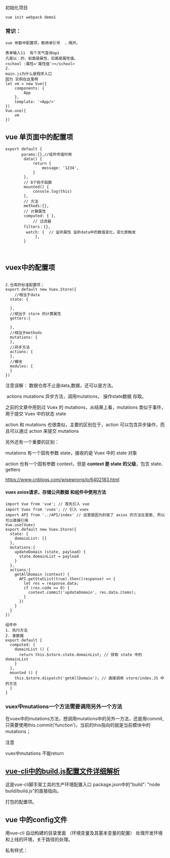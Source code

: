 

初始化项目  

```
vue init webpack demo1
```



### 常识：

```
vue 参数中配置项，都用单引号  ，隔开。  

表单输入11  有个天气查询api
凡是以：的，前面是属性，后面是属性值。
<school :属性='属性值'></school>
2.
main.js为什么是程序入口
因为 实例在这里啊
let vm = new Vue({
	components: {
		App
	},
	template: '<App/>'
})
Vue.use({
	vm
})

```

## vue 单页面中的配置项

```
export default {
       params:{},//组件传值时用
		data() {
			return {
				message: '1234',
			}
		},
		// 8个钩子函数
		mounted() {
			console.log(this)
		},	
		// 方法
		methods:{},
		// 计算属性
		computed: { },
			// 过滤器
		filters：{},
		 watch: {  // 监听属性 监听data中的数值变化，变化即触发
             },
		}



```



## vuex中的配置项

```

2.仓库的标准配置项；
export default new Vuex.Store({
	//相当于data
  state: {
  
  },
  //相当于 store 的计算属性
  getters:{

  },
  //相当于methods
  mutations: {
  },
  //异步方法
  actions: {
  },
  //模块
  modules: {
  }
})
```

注意误解： 数据仓库不止是data,数据，还可以是方法。

​    actions    mutations     异步方法，调用mutations， 操作state数据  存取。

之前的文章中用到过 Vuex 的 mutations，从结果上看，mutations 类似于事件，用于提交 Vuex 中的状态 state

action 和 mutations 也很类似，主要的区别在于，action 可以包含异步操作，而且可以通过 action 来提交 mutations

另外还有一个重要的区别：

mutations 有一个固有参数 state，接收的是 Vuex 中的 state 对象

action 也有一个固有参数 context，但是 **context 是 state 的父级**，包含 state、getters

https://www.cnblogs.com/wisewrong/p/6402183.html

#### vuex axios请求，存储公共数据 和组件中使用方法

```
import Vue from 'vue'; // 首先引入 vue
import Vuex from 'vuex'; // 引入 vuex
import API from '../API/index' // 这里是因为封装了 axios 的方法在里面, 所以可以直接引用
Vue.use(Vuex)
export default new Vuex.Store({
  state: {
    domainList: []
  },
  mutations:{
    updateDomain (state, payload) {
      state.domainList = payload
    }
  },
  actions:{
    getAllDomain (context) {
      API.getStatList(true).then((response) => {
        let res = response.data;
        if (res.code == 0) {
          context.commit('updateDomain', res.data.items);
        }
      })
    }
  }
})

组件中
1. 执行方法
2. 拿数据
export default {
  computed: {
    domainList () {
      return this.$store.state.domainList; // 获取 state 中的 domainList
    }
  },
  mounted () {
    this.$store.dispatch('getAllDomain'); // 直接调用 store/index.JS 中的方法
  }
}
```

### vuex中mutations一个方法需要调用另外一个方法

在vuex中的mutations方法，想调用mutations中的另外一方法，还是用commit,只需要使用this.commit('function')，当前的this指向的就是当前模块中的mutations；

注意

vuex中mutations 不能return 

## [vue-cli中的build.js配置文件详细解析](https://www.cnblogs.com/wulinzi/p/8066236.html)

这是vue-cli脚手架工具的生产环境配置入口 package.json中的"build": "node build/build.js"的直接指向。

打包的配置项。

## vue 中的config文件

用vue-cli 自动构建的目录里面  （环境变量及其基本变量的配置）  处理开发环境和上线的环境，关于路径的处理。

私有样式：

<style scoped>

 <style>
## [Vue 组件 data为什么是函数？](https://www.cnblogs.com/libin-1/p/6878057.html)

在创建或注册模板的时候，传入一个data属性作为用来绑定的数据。但是在组件中，data必须是一个函数，而不能直接把一个对象赋值给它。

```
var component1 = new MyComponent()
var component2 = new MyComponent()
// 上面实例化出来两个组件实例，也就是通过<my-component>调用，创建的两个实例

component1.data.a === component2.data.a // true
component1.data.b = 5
component2.data.b // 5
```

可以看到上面代码中最后三句，这就比较坑爹了，如果两个实例同时引用一个对象，那么当你修改其中一个属性的时候，另外一个实例也会跟着改。这怎么可以，两个实例应该有自己各自的域才对。所以，需要通过下面方法来进行处理：

```
var MyComponent = function() {
  this.data = this.data()
}
MyComponent.prototype.data = function() {
  return {
    a: 1,
    b: 2,
  }
}
```

这样每一个实例的data属性都是独立的，不会相互影响了。所以，你现在知道为什么vue组件的data必须是函数了吧。这都是因为js本身的特性带来的，跟vue本身设计无关。其实vue不应该把这个方法名取为data()，应该叫setData或其他更容易立即的方法名。

## 关于vue的热加载编译

vue没有热加载编译
可能原因：

1.  vue 监控文文件 触发 是保存事件。 保存后发现有代码改变就进行重新编译。 因为浏览器只能解析显示编译后的 js css html。

   并不是直接读取vue组件。  但是编译的越频繁，消耗性能越多。 所以，热加载监控文件区域只是 src。 故，main.js pro.js等配置文件修改，并不会触发重新编译。

2.  修改src内的组件，编译失效。  可以npm install 。因为编译本省也是一段js 。 或者是插件，有损坏或者报错的可能。初始化一下。

目前碰到的所以的编译失效，都是这两种情况。   记录一下


## v-text  v-html

````javascript
<template>
  <div id="ceshi">
    <h1>测试文本</h1>

    <span v-text="msg"></span>

    <span v-html="html"></span> //如果data值是html标签，可以用v-html，可以解析标签。
  </div>
</template>

<script>

export default {
  name: "App",
  data() {
    return {
      msg: "我是文本",
      html:"<h1>我是标签</h1>"
    };
  },
};

</script>
总结： v-text  是属性绑定，绑定对象标签内整体替换，所以里面的旧数据会被替换。
      v- html 作用和text相似，但是可以解析标签。

````





# 第一天

## [ v-bind 详解](https://www.cnblogs.com/shix0909/p/11188263.html)

v-bind指令用于给html标签设置属性。

总结： v-bind ： 属性名字='  对前面进行判断 '      判断区域可以是变量 ，布尔值，函数，对象，数组。 总之：vue规则获取之后会进行计算。

```
<!-- 完整语法 -->
<a v-bind:href="url"></a>

<!-- 缩写 -->
<a :href="url"></a>

```

## v-bind入门

```
<div id="app">
  <div v-bind:id="id1">文字</div>
</div>

<script>
new Vue({
  el: '#app',
  data: {
    id1: 'myid'
  }
})
</script>
```

会渲染如下：

```
<div id="myid">文字</div>
```

## 字符串拼接

```
<span :text=' "we" + 1 '>使用</span>
```

会渲染如下：

```
<span text='we1'>使用</span>
```

## 运算：

```
<div :text='1 + 2'>test</div>
```

会渲染如下：

```
<div text="3">test</div>
```

## 调用函数：

```
<div :text='getText()'>test</div>
 ......
 <script>
export default {
  methods: {
    getText() {
      return "this is text"
    }
  }
}
</script>
```

[![复制代码](https://common.cnblogs.com/images/copycode.gif)](javascript:void(0);)

渲染成：

```
<div text="this is text">test</div>
```

## 使用对象：

[![复制代码](https://common.cnblogs.com/images/copycode.gif)](javascript:void(0);)

```
<template>
  <div class="hello">
    <div :text='obj'>test</div>
  </div>
</template>

<script>
export default {
  name: 'HelloWorld',
  data () {
    return {
      obj: Object()
    }
  }
}
</script>
```

[![复制代码](https://common.cnblogs.com/images/copycode.gif)](javascript:void(0);)

结果：

```
<div text="[object Object]">test</div>
```

如果对象有toString方法：

[![复制代码](https://common.cnblogs.com/images/copycode.gif)](javascript:void(0);)

```
<template>
  <div class="hello">
    <div :text='obj'>test</div>
  </div>
</template>

<script>
var obj = Object()
obj.toString = function(){
  return "data in obj"
}
export default {
  name: 'HelloWorld',
  data () {
    return {
      obj: obj
    }
  }
}
</script>
```

[![复制代码](https://common.cnblogs.com/images/copycode.gif)](javascript:void(0);)

则渲染的是toString方法的值：

```
<div text="data in obj">test</div>
```

## 和数组使用：

[![复制代码](https://common.cnblogs.com/images/copycode.gif)](javascript:void(0);)

```
<template>
  <div class="hello">
    <div :text='array'>test</div>
  </div>
</template>

<script>
var array = Array()
array[0] = "1"
array[1] = "2"
export default {
  name: 'HelloWorld',
  data () {
    return {
      array: array
    }
  }
}
</script>
```

[![复制代码](https://common.cnblogs.com/images/copycode.gif)](javascript:void(0);)

渲染为：

```
<div text="1,2">test</div>
```

## v-bind vs 计算属性

[![复制代码](https://common.cnblogs.com/images/copycode.gif)](javascript:void(0);)

```
<template>
  <div class="hello">
    <div :text='myText'>test</div>
  </div>
</template>

<script>
export default {
  name: 'HelloWorld',
  data () {
    return {
      value: "data"
    }
  },
  computed: {
    myText: function(){
      return "value is " + this.value
    }
  }
}
</script>
```

[![复制代码](https://common.cnblogs.com/images/copycode.gif)](javascript:void(0);)

稍微对比一下，我们不难发现，计算属性和上面的各种功能是一样的，但是在字符串拼接的情况下，使用计算属性的好处是分离了，不在html中写逻辑。所以计算属性是更推荐的用法。

## class 属性绑定

[![复制代码](https://common.cnblogs.com/images/copycode.gif)](javascript:void(0);)

```
<div id="app">
  <div v-bind:class="{active: isActive}">文字</div>
</div>

<script>
new Vue({
  el: '#app',
  data: {
    isActive: true
  }
})
</script>
```

[![复制代码](https://common.cnblogs.com/images/copycode.gif)](javascript:void(0);)

如果同时多个类都要判断，则可写成`<div v-bind:class="{active: isActive, highlight: isHighlight}">文字</div>`。

## 绑定computed属性：

而且还可以绑定computed里的属性，毕竟data的数据是静态的，computed的属性可以计算：

[![复制代码](https://common.cnblogs.com/images/copycode.gif)](javascript:void(0);)

```
<div id="app">
  <div v-bind:class="classObject">文字</div>
</div>

<script>
new Vue({
  el: '#app',
  computed: {
    classObject: function () {
      // 计算过程省略，假设得出了isActive和isDanger的布尔值
      return {
        'active': isActive,
        'text-danger': isDanger
      }
    }
  }
})
</script>
```

## 1.mvc模式

Model 模型  数据存储

view 视图层 就是可见的界面

c control  控制器  监听事件 点击事件

vue 的核心  数据驱动视图      这是一个设计思想   即 我们只需要点击事件修改数据data,界面自动改变。

定位：  中小型项目 

## 2.框架与库

框架是一套完整的解决方案   vue   angular.js react.js

库 只提供一个小功能   jq 

## 3.vue 的虚拟dom

传统的开发是利用jq 操作DOM,非常消耗资源。

现在  在js内存里构建类似于dom的对象，去拼接数据，然后把数据整体解析，一次性插入到html里去。 这就形成了虚拟dom.

vue1.0没有虚拟dom。2.0改成了基于虚拟dom。

4 angular 不受欢迎的原因

是他没更新一般，相当于新建一个新框架。

目前vue 和 react 较为受欢迎

## 4.vue的实质

一个封装的对象  集合了多种方法 使用者以配置项的方法进行使用

## 5.关于渲染

 {{ message }}  dom里面直接放置这个，在刷新的瞬间可以看到{}。 

	<div id="app">
		  {{ message }}
	</div>
	
	var app = new Vue({
			  el: '#app',  //确定vue生效的范围
			  data: {
			    message: 'Hello Vue11111!'
			  }
	})

## 	6. 条件渲染  /条件显示 if else

​	


	<p v-show="num==1">1111</p>
	
	<p v-else="num==3" >3333</p>
	两个后面都可以加表达式    =‘’  里面最后的结果只要是true false都可以
	
	注意： 条件渲染和列表渲染不要同时使用，因为每次渲染都要判断，降低了性能。


###  6.1 条件渲染 案例2  

````javascrpt
<template>
  <div id="ceshi">
    <h1>测试文本</h1>
<div>
    <p v-if="isvip">是</p>
    <p v-else>他不是</p>
</div>

  </div>
</template>

<script>
export default {
  name: "App",
  data() {
    return {
      isvip:false
    }
  }
};
</script>


````

总结： 可以通过一个值，控制显示，判断显示



## 7.列表渲染 v-for

```
7.1         <li v-for="item ,key in items" :value="key">
		    {{item.message}}
			 {{item.src}}
		  </li>
		  
		  :value="key" 作用是保持唯一性。 为提升性能，vue代码在你切换时会对比切换对象，如果相同则只改       局部。  导致如登陆和注册页的输入内容不变现象。
		 详见文档：  key 管理可复用的元素
		 :value="key"   加：是绑定一个动态值。
7.2	  <li v-for="key ,keymy in items" :value="key">
		    {{key.message}}
			 {{keymy}}
		  </li>    //item  key命名不是唯一，可以随便取名。
 7.3
	  <li v-for="item ,key in items" :value="key" v-if='key%2==0'>    当循环中有判断是，先循环再判断隐藏
 7.4
 <li v-for="item ,key in items[0]" :value="key">
 当key in items[0]，选择第一个时， 会渲染出items 内所有的键值。
                  items: [
				      { message: 'Foo',name:'tom',age:10},
				      { message: 'Bar' }
				    ]
				    打印：message   name  age
```







# 第二天5.21  

## 1.模板插值 

```
1.1 
数据绑定最常见的形式就是使用“Mustache”语法 (双大括号) 的文本插值：
<span>Message: {{ msg }}</span>
msg 有变化，页面也会更新
1.2
<span v-once>这个将不会改变: {{ msg }}</span>  //v-once  控制标签只渲染一次， 数据再变，不发生变化。

1.3原始 HTML
双大括号会将数据解释为普通文本，而非 HTML 代码。为了输出真正的 HTML，你需要使用 v-html 指令：
  html:  <span v-html="rawHtml"></span>
data:    rawHtml:'<h1 v-html >我是h1标签</h1>',
    span 内渲染 h1标签
注意：
a 注意，你不能使用 v-html 来复合局部模板
b.你的站点上动态渲染的任意 HTML 可能会非常危险，因为它很容易导致 XSS 攻击。请只对可信内容使用 HTML 插值，绝不要对用户提供的内容使用插值。   XSS 攻击在返回数据时 植入script js 代码，修改网站到假网址上。
```

### 1.1   标签简写

```
 v-bind  是绑定数据标识
 可以简写
<a v-bind:href="url">
<a :href="url">
```

### 1.2 {{  简单的表达式使用  }} 

```
{{ number + 1 }}

{{ ok ? 'YES' : 'NO' }}

{{ message.split('').reverse().join('') }}

<div v-bind:id="'list-' + id"></div>

有个限制就是，每个绑定都只能包含单个表达式，所以下面的例子都不会生效。
<!-- 这是语句，不是表达式 -->
{{ var a = 1 }}

<!-- 流控制也不会生效，请使用三元表达式 -->
{{ if (ok) { return message } }}

注意： 逻辑多的不要用这种形式。  用vue的计算属性方法，效率更高。
```

## 2. 点击事件简写

```
<button type="button" v-on:click="chenge">修改msg值</button>
简写形式
v-on:click="chenge"
@click="chenge"


2.  点击事件后面可以加简单的表达式
           <button v-on:click="show = !show">
		    Toggle
		  </button>


     data: {
		    show: true
		  }
		  
		  
```

点击事件

````javascript
 <h1 v-on:click="fn">{{ msg }}</h1>	  
	 
	 

  methods:{
  fn(){alert(0)}

  }
````





## 3.计算属性 computed   已成功验证

```
设计目的： 想插值表达式这种，每次插值都需要计算，不管结果是否改变。  为提高效率，将结果计算一次，存起来使用。所以，对于任何复杂逻辑，你都应当使用计算属性。
{{ firstname + lastname }}

配置参数：computed：{   }    //此种方式体现在重复渲染的环境下，只改变一次，体现不出他的用处，经常性的变化的情景。

使用时按照data的数据方式{{}}插值使用即可。计算属性的值，结果值和data的值一样会挂载到vue实例下面。

      data: {
				msg: 'vue'
			}, 
			
			computed: {
				reversmsg: { //reversmsg 直接在插值中使用
					get: function() {	
                    				console.log(0)//  正常来说，计算属性的内容 加载自动执行。
							return this.msg.split('').reverse().join('')
					},
					set: function(newValue) {//reversmsg  计算的值变化后，触发set函数
							console.log("newValue")
					} 
				}

			}

补充：
关于 return 函数
  var x=20;
		function fn(){
			var totle=x*2;
			return totle
			
		}
		
		console.log(fn())
打印fn()，得出结果；打印fn，只是打印出函数，没有结果，因为没有执行。
```

### 计算属性的set get

````javascript
<template>
  <div id="ceshi">
    <h1>测试文本</h1>

    <span >fullName -- {{ fullName }}</span> <br>
    <span >fullName -- {{ fullName }}</span> <br>
    <span >fullName -- {{ fullName }}</span> <br>
    <span >fullName1 -- {{ fullName1 }}</span> <br>

    <input type="text" v-model="fullName">

  </div>
</template>

<script>
export default {
  name: "App",
  data() {
    return {
      msg: "我是文本",
      firstName: "l",
      lastName :"yx",
    }
  },

computed:{
  fullName1(){   //计算属性一般只使用 get 获取原始数据处理后的值。
      return this.firstName + " "+ this.lastName
  },

    fullName:{//fullName是一个计算属性
                    get() {//当取这个属性值的时候get方法会被执行
                    console.log("生效了");

						return this.firstName +" " +this.lastName;
                    }
                    ,
                    set(value) {//当设置fullName 这个生成的值的时候set方法会被执行
                    console.log(value);
				 this.firstName = "set生效"
					}
				}
}
 
};
</script>
````

总结：为什么要用计算属性，因为 页面多次使用 这个计算后的值， 第一次计算会进入到缓存中，性能消耗较少。





## 4.侦听属性 ： watch 方法

```
作用：它数据变动而变动时，触发事件
配置项关键字段：

data:{
	msg:'vue'},
}

watch:{
			msg:function(vale){
				console.log(vale)
			}
		}
msg 数据被修改后，触发该watch方法。

监听 不要滥用，影响性能。


  watch:{
        msg:function(newd_ata, old){   // 接受两个值，一个是改变前，一个改变后
               console.log(newd_ata , old)
        }
  }
```





## 5.Class 与 Style 绑定 5种方式

```
<div v-bind:class="{ active: isActive }"></div>
简写   :class="{ active: isActive }"

             active: isActive   active是一个对象，前面是属性，后面是布尔值控制
            <div :class="{active:istrue}" class="box">istrue</div>
			<div :class="styleobj1">styleobj1 数组形式</div>
			<div :class="zifuchuan">styleobj1 字符串</div>
			
			
				data:{
				istrue:true,// 对象方式
				styleobj:{active:true, 'col-lg-6':true}, //直接放置对象
				styleobj1:["active" ,'col-lg-6'],//放置数组
				zifuchuan:"aa bb cc",//放置字符串
				max:['acb',{active:true}]//混合形式
			}		
			
			
			
			
```

## 6 css 的内联样式

```
css 样式写在标签内
<div class="box" style="background-color: red;height: 200px;width: 200px;"></div>
语法：  v-bind:style
<div v-bind:style="{ color: activeColor, fontSize: fontSize + 'px' }"></div>


详见官方文档

```

## 7.事件处理

### 7.1监听事件

```js
7.1  表达式
	<button v-on:click="counter += 1">Add 1</button>
			{{ counter }}
                data: {
				counter: 0
			  }

7.2事件处理方法
点击可以利用的值
		<ul>
			<li v-for="item ,index in stars" @click="clickEvent(item,index,$event)">                        {{item}}---- {{index}}   </li>
		</ul>


        methods:{
				clickEvent:function(item,index,$event){
					console.log($event)
				}
			}


注意： vue 归根到底是一个构造函数， 
app.clickEvent()    在js中 故也可以调用。
```

### 7.2 事件修饰符

```
<a v-on:click.stop="doThis"></a>
点击子盒子， 不向外扩展。

	<form action="" method="post">
		<input type="text" placeholder="普通输入框">
		<input @click.prevent="fn"  type="submit" value="提交"/>
	</form>
.prevent//阻止默认事件







```

### 7.3 vue中的事件

```
1.
vue中输入框事件的使用——@input、@keyup.enter、@change、@blur



```





## 8.表单输入绑定

```
文本
<input v-model="message" placeholder="edit me">
多行文本
<textarea v-model="message" placeholder="add multiple lines"></textarea>
     ！在文本区域插值 (<textarea>{{text}}</textarea>) 并不会生效，应用 v-model 来代替。

复选框

<input type="checkbox" id="checkbox" v-model="checked"> checked
<label for="checkbox">{{ checked }}</label>
    <input type="checkbox" id="checkbox" v-model="checked">
    checked 的值是true 或者 false 

3.
			<span v-for="item ,key in fruite">

				<input type="checkbox" v-model="checkedfruits" :value="item">
				{{item}}
			 </span>
			 你选择的水果是：{{checkedfruits}}
由于input是单标签， 所以循环时 加span标签协助

4. 单选框   input  type=radio

复选框  输出的是个数组， 单选框输出是一个值。

5.下拉框
<select v-model="checkmycity">
	<option value="">请选择</option>   //加上一个空的
	<option :value="item" v-for="item ,key in city"> {{item}}</option>
</select>



              city: ['北京', "深圳","郑州"],
				checkmycity:'北京' //默认选中

		！:value="item" 注意冒号，动态绑定
		
修饰符

lazy    事件转为为失去焦点 chenge执行
number   转化数字
.trim  去首位空格
可以堆叠使用

<input v-model.lazy.trim="msg">


```

# 第三天

## 1 .组件过渡 css

```
 作者设计：
 <transition name="fade">   //transition 标签  加name名字  v-if
    <p v-if="show">hello</p>
  </transition>

核心点就是：  加入标签transition  和name, 然后vue会 控制class切换， 样式自己写。
另外： class可以自定义   便于使用animated 插件等


自定义：  关键点：1.引入正确的css   2.默认class名的转换
			  <transition
			    name="custom-classes-transition"
			    enter-active-class="animated bounceInUp"
			    leave-active-class="animated slideOutRight"
			  >
			    <p v-if="show" class="box">hello</p>
			  </transition>

```

## 2.todolist

```




```

## 3. 8个钩子函数

### 生命周期函数

```
  beforeCreate    此时data和方法还没绑定到app实例对象上
   Create       已绑定
   
 beforeMount  根据数据渲染的dom对象  拿不到
 mounted         可以拿到
 
 beforeMount: function() {
				console.log("beforeMount")    
			},
			mounted: function() {
				console.log("mounted")
				let dom= document.querySelector('.redbg')
				console.log(dom)	
			},
beforeUpdate	页面数据修改是触发  数据马上变 但还没变
updated


			beforeUpdate: function() {
				console.log("beforeUpdate"+this.a)
			},
			updated: function() {
				console.log("updated"+this.a)
			
			},   
beforeUpdate 这里的之前还是之后， 是针对是否渲染到dom里。 data的数据实际都是更改后的。
updated

			beforeUpdate: function() {
				console.log("beforeUpdate"+this.a)   //都是更改后的。
			},
			updated: function() {
				console.log("updated"+this.a)
			
			},			
beforeDestroy	销毁  这里针对的是   当前app实例内dom 销毁。 单页面切换时，和v-if 为                 false时，页面销毁时 触发钩子函数。
destroyed
			beforeDestroy: function() {
				console.log('beforeDestroy')
			
			},
			destroyed:function() {
				
			}
            
            
 总结： vue 设计思路是单页面应用， 页面的切换都是 一个页面整体dom的销毁，和另一个页面dom的加载 ，所以每个页面的操作，都经历了从渲染到销毁的生命周期。
 v-if  有销毁，v-show 只是css  display:none.实质并没有销毁。
```

## 4. 组件的传值

```





```

## 5. 组件传值

### 5.1父传子

```js
1. 父传子  传值设计 props

		<div id="app">	
			<product-com v-for='item ,index in prolist' :fatherlist='item'>                </product-com>
		</div>


		Vue.component('product-com',{
			 props: ['fatherlist'],
			template: `
			<li>
			<h3>产品名称:{{fatherlist.title}}</h3>
			<h4>产品价格:{{fatherlist.price}}</h4>
			</li>
			`,
			data:function(){
				return{
					title:'三只松鼠'
				}
			},
			
			mounted:function(){
				// console.log(data)
				
			}
	
		})

		let app = new Vue({
			el: '#app',
			data: {
				prolist: [{
					title: '产品1',
					price: '10元'
				}, {
					title: '产品2',
					price: '12元'
				}, {
					title: '产品3',
					price: '13元'
				}, {
					title: '产品4',
					price: '16元'
				}, ]
			},
		})
	</script>
注意几点： 
1. 由于代码自上而下，所以组件先建立，再实例注册。
2.component  template：`` 模板，循环的部分一定要有一个最外的标签，vue只循环template的                  第一个闭合标签。
3.:fatherlist='item'  props: ['fatherlist'],字组件中准备指定变量保存来自父组件的数据。
4. 组件中的data 已返回值形式
	 data:function(){
				return{
					title:'三只松鼠'
				}
			}
例子2：
  HTML 中的 attribute 名是大小写不敏感的，所以浏览器会把所有大写字符解释为小写字符。这意味着当你使用 DOM 中的模板时，camelCase (驼峰命名法) 的 prop 名需要使用其等价的 kebab-case (短横线分隔命名) 命名
  查看  school-name

    <school school-name='静态数据-学校名字'></school>

	Vue.component('school',{
			 props: ['schoolName'],
			template: `	<li>schoolname :{{schoolName }}</li>`,
			data:function(){
				return{
					title:'三只松鼠'
				}
			}
		})

		let app = new Vue({
			el: '#app',
			data: {
			
			},

		})

```

### 5.2 关于组件 标签 传值

```
组件标签：

<school :dongname='动态数据-学校名字'></school>
注意的是：key 作为识别dom唯一性的属性，给vue 作为计算的。props的时候，不能作为值使用。
:key='index'


```

### 5.1父传子

```js
第二步 ：标签传入
<school v-for="item, index in fatherdata" :schoolName="item" :index='index' :key='index'></school>


Vue.component('school',{
			 props: ['schoolName','index'],//第三步  props指定变量 接受
			 //第四部：模板内使用变量
			template: `	<li>schoolname :{{schoolName }}--序号{{index}}</li>`,
			data:function(){
				return{
					title:'三只松鼠'
				}
			}
		})

		let app = new Vue({
			el: '#app',
			data: {
			fatherdata:['tom','bon','jem']  //父元素的数据第一步
			},

		})






```

### 父传子：   关键点 子组件 props 配置项

  原理： 

第一步： <o-a :name="fathemsg"></o-a>  ，父组件中 属性形式传入值。

第二步： o-a 子组件中，使用props name 属性值，接受。

第三步：   子组件--{{name}} 使用值

````javascript
// 父组件
<template>
    <div id="app">
        父组件--{{msg}}
        <!--绑定自定义属性，变量-->
        <o-a :name="msg"></o-a>
    </div>
</template>

<script>
import oA from '@/test/A'
export default{
    data(){
        return{
            msg:'TaylorSwift',
        }
    },
    components:{
        oA
    }
}

</script>




// 子组件

<template>
    <div id="app">
        子组件--{{name}}
    </div>
</template>

<script>
export default{
//  接收值
    props:{
        name:{
            type:String,
            default:0
        }
    },
    data(){
        return{
            
        }
    }
}
</script>

````





### 5.2 子传父$emit事件注册

```js
1.   html部分
			<school @childnameevet='fatherevent'  v-for="item, index in fatherdata" :school-name="item" :index='index' :key='index'></school>
		   你选择的是：{{chooseSchool}}

2.	 js部分
	Vue.component('school',{
			 props: ['schoolName','index'],
			template: `	<li>schoolname :{{schoolName }}--序号{{index}}
			  <button @click='childevet(schoolName)'> 选择学校</button>
			</li>`,
			data:function(){
				return{
					title:'三只松鼠'
				}
			},
			methods:{
				childevet:function(schoolName){
					this.$emit('childnameevet',schoolName)
					
				}
			}
		})

		let app = new Vue({
			el: '#app',
			data: {
			fatherdata:['清华','郑大','北大'],
			chooseSchool:''
			},
			methods:{
				fatherevent:function(data){
					this.chooseSchool=data
					console.log('触发父 事件')
				}
			}

		})
		第一步： 子组件内调用自己方法childevet
		第二步： 该方法 执行了 注册事件 并传了一个值 ，childnameevet变成了子组件标签上的一个点击属性。
        childevet:function(schoolName){
					this.$emit('childnameevet',schoolName)
				}    
		第三步： 定义的事件名字， 同时触发，条用了父级的方法，方法内接受了来自子组件的值，并修改了父级的data为新值准备的变量，存储新值。通知vue的视图监控到值得变化，即自动修改页面。
		
		
<school :action='fatherevent' v-for="item, index in fatherdata" :school-   name="item" :index='index' :key='index'></school>
			你选择的是：{{chooseSchool}}	
		
	js
    	Vue.component('school', {
			props: ['schoolName', 'index','action'],
			template: `	<li>schoolname :{{schoolName }}--序号{{index}}
			            <button @click='action(schoolName)'> 选择学校</button>
			</li>`,
			data: function() {
				return {
				}
			},
			methods: {
	
			}
		})

		let app = new Vue({
			el: '#app',
			data: {
				fatherdata: ['清华', '郑大', '北大'],
				chooseSchool: ''
			},
			methods: {
				fatherevent: function(data) {
					this.chooseSchool = data
					console.log('触发父 事件')
				}
			}

		})
		
 第二种方法： 把父级的方法函数，在子组件上以属性的形式，props接受，然后在子组件中     调      用。利用了this不变的特性。    子组件this 指component   父级 this 指vue实例
 第三种方法：
		 子组件传值与父组件，并调用。
		 原因是：component组件中的this中包含父级的内容和方法。
		 this.$parent.fatherevent(schoolName)
第四种方法：	
点击事件中直接调用父级方法。
		Vue.component('school', {
			props: ['schoolName', 'index','action'],
			template: `	<li>schoolname :{{schoolName }}--序号{{index}}
			   <button @click='$parent.fatherevent(schoolName)'> 选择学校</button>
			</li>`,
			data: function() {
				return {
				}
			},
			// methods: {
	  //            printthis:function(schoolName){
			
			// 		this.$parent.fatherevent(schoolName)
			// 	 } 	
			// }
		})
第五种：
同样利用  this.parent属性，直接改数值。
缺点：不适合传大量数据。
<button @click='$parent.chooseSchool=schoolName'> 选择学校</button>
	
第六种方法： 利用this里面的 @root 直接找到根组件vue,调用里面的方法和值。    
    
    注意：  根组件中有子组件， 子组件找那个有父组件，理论上可以直接修改值，但基于低耦合的初衷，还是建议props的方法获取。
    
    
```

## 子传父：

````javascript
子传父    $emit  事件。 
子元素 执行 this.$emit('close',this.flag);  close自定义的事件名称， 注册了一个close属性。
子组件的标签内，使用事件。 【 注意，写在子组件的标签内。】
在父元素的事件中，转移data值。  
 <o-a  @close='father_close'></o-a> 父组件中， 
  
   data(){
        return{
            msg:'我是父组件',
            flag:'待定',
            isvip:2
        }
    }
    
方法作用是，把接受到的值，转移到自己的数据data中。
father_close(val){
        this.flag = val;
    }


````

完整代码：

子

````javascript

<template>
    <div id="prduct">
        子组件 获取的父组件msg--{{name}}
        
    </div>
</template>

<script>
export default{
//  接收值
    props:{
        name:{
            type:String,
            default:0
        }
    },
    data(){
        return{
            flag:'我是子组件的值'
        }
    },
    methods:{
    },
    created(){
  
          this.$emit('close',this.flag);
    }
    
}
</script>

<style >

#prduct{
    border: 1px black solid;
}


</style>

````

父

````javascript
<template>
    <div id="Helloworld">
        父组件--{{msg}}
        <!--绑定自定义属性，变量-->
        <o-a :name="msg" @close='father_close'></o-a>

        <h1 >来自子组件的值  {{ flag }}</h1>
    </div>
</template>

<script>
import oA from '@/components/product'

export default{
    data(){
        return{
            msg:'我是父组件',
            flag:'待定',
            isvip:2
        }
    },
    components:{
        oA
    },
    mounted(){
      
 console.log(this);
    },
    methods:{

      
  father_close(val){
        this.flag = val;
    }
}}

</script>
<style>
#Helloworld{
    border: 1px red solid;
}
</style>
````











# 第四天：组件基础

## 1. 组件的插槽与v-model

```
输入框<input type="text" name="" id="" @input="username=$event.target.value" :value="username" />
 input内容改变就触发事件



```

### 1.1 组件的复用

```
组件标签可以放置多个，而不相互影响。
原因：
组件data 必须是一个函数 因此每个实例可以维护一份被返回对象的独立的拷贝：
data: function () {
  return {
    count: 0
  }
}
如果：
data: {
  count: 0
}  将相互影响。
```

### 1.2组件分类

```js
为了能在模板中使用，这些组件必须先注册以便 Vue 能够识别。这里有两种组件的注册类型：全局注册和局部注册。至此，我们的组件都只是通过 Vue.component 全局注册的：
全局注册
Vue.component('my-component-name', {
  // ... options ...
})
```

### 

```
详见上文
```

### 1.4 单个根元素

```
组件最外层要有一个父标签包裹否则：vue会提示
every component must have a single root element (每个组件必须只有一个根元素)

<h3>{{ title }}</h3>
<div v-html="content"></div>
```

### 1.5 监听子组件事件

```
详见上文
```

#### 1.5.1 在组件上使用v-model

```js
1. 标签上使用
<input v-model="searchText">
等价于
<input
  v-bind:value="searchText"
  v-on:input="searchText = $event.target.value"
>
2.当用在组件上时
   v-model 则会这样：   
 <custom-input
  v-bind:value="searchText"
  v-on:input="searchText = $event"
></custom-input>     
为了让它正常工作，这个组件内的 <input> 必须：

将其 value attribute 绑定到一个名叫 value 的 prop 上
在其 input 事件被触发时，将新的值通过自定义的 input 事件抛出
写成代码之后是这样的：

Vue.component('custom-input', {
  props: ['value'],
  template: `
    <input
      v-bind:value="value"
      v-on:input="$emit('input', $event.target.value)"
    >
  `
})

区别原因是： 设计思想上针对结构不同的解决方案。
核心是  原生标签的 value  input 事件
```



### 1.6   vue双向传值案例

```js
html
			<custom-input :username_="username" @input='chengemsg'></custom-input>
		{{username}}

js
	<script type="text/javascript">
		Vue.component('custom-input', {
			props: ['username_'],
			template: ` 
				<div>子组件的输入框
			<input  v-on:input="$emit('input', $event.target.value)" :value='username_'>
			</div>`
		})

		var app = new Vue({
			el: '#app',
			data: {
				username: 'tom'
			},
			methods: {
				chengemsg: function(a) {
					this.username = a
				}
			}
		})
	</script>
解读：
 props: ['username_'], 是父传子值的标志。   
$emit('input', $event.target.value)" :value='username_'>   
        
$emit是注册成自定义事件使用，是子传父的标志。 事件用于调用父级的方法，以改变父级的值。
```

## 1.7 插槽

```
通过插槽分发内容
和 HTML 元素一样，我们经常需要向一个组件传递内容，像这样：
使用方法：
html部分：
			<alert-cont1 >
				<h2>小心老师</h2>
			</alert-cont1>
js部分：
Vue.component('alert-cont1', {
			props: ["html"],
			template: `
			<div class="alert">
				<h1>温馨提示</h1>
				<div class="content">
					<slot></slot>
				</div>
			</div>
			
			`
		})
注意两点： 1. 自定义组件标签，内容加入中间  2.  slot标签 定位容器位置。3. 自定义标签内可以使用{{html}}插值，引用父级的值。
```

### 命名插槽

````javascript
   父组件--{{msg}}
   
        <o-a :name="msg" @close='father_close'>
                <p slot="top"> top</p>
                <p slot="bottom">bottom</p>
        </o-a>
````



子组件

````javascript
<template>
    <div id="prduct">
        子组件 获取的父组件msg--{{name}}
       <slot name="top"></slot>

       <slot name="bottom"></slot>
    </div>
</template>
````

总结 :  子组件，会对应父组件的条件，  对应显示。

使用场景： tab bar 左中右 布局差不多的。   slot占位， 显示。



# 第五天

## 1.vue--cli 脚手架

```
文档位置：
     生态系统->  工具   vue-cli 

webpack的构建  基于nod.js   
自动化构建工具  打包和编译

命令
cd../  返回上一层
vue.ui   可视化创建项目

关系：
vue-cli  的核心是webpack。
的核心是webpack的核心是node
```

```
1.  检测vue 版本    
vue --version

2.  如果你已经全局安装了旧版本的 vue-cli (1.x 或 2.x)，你需要先通过 npm uninstall vue-cli -g 或    	yarn global remove vue-cli 卸载它。
3.  安装新包
     npm install -g @vue/cli   全局安装  //vue 版本从2.9.6  到4.3.1

创建项目

4.vue create testapp    创建项目  
    a. 选择手动创建
    b. 上下箭头选择  空格键确定 配置自己需要的模块   babel是编译
    c. 配置信息在一个文件中？  inpackage.json  //常用这个
    d. 是否保存此配置 下次用  y enter
    e. 去个名字
    f.这一步可能会有   yand  还是npm
    
 5.npm run serve  创建完成   

vue 创建步骤说明
第三步时：功能是，后端是否不管你进入那个页面都只返回首页。
? Use history mode for router? (Requires proper server setup for index fallback in production) (Y/n) 
y  后端部署时要做操作。   路径上好看一点
n后端不用做处理。    路径上不好看一点

```

## vue页面式创建

```bash
命令
vue ui
 依次是取名字  选择依赖模块  选择是否手动创建     点击创建项目

 可以在可视化界面里插件  页面配置依赖功能  例如：axios 请求配置
可以执行打包  运行等操作

```

## 2.vue-devtools 浏览器插件安装和使用

```
介绍
vue-devtools是一款基于chrome游览器的插件，用于调试vue应用，这可以极大地提高我们的调试效率。接下来我们就介绍一下vue-devtools的安装。
这里vpn 借助工具jjqqkk软件




```

## 3. vue cli原理

```
需求点： html的依赖管理 js包的管理。
早期是 require.js 自定义方法，
项目中只需引入一个require.js 就行了。

1.准备定义路径     ajax请求回来，再做解析。
		require.config({
			paths: {
				"jquery": ["https://"]
			}
		})
		
		require(['jquery',function(){
			$(function(){
2. 使用				加载需要的js. 以下是需要使用的代码
				consoole.log('jquery已被加载')
				
			})
		}])


```

webpack安装和使用 指令

```
1.查看webpack版本
     webpack -v
2.安装
cnpm install webpack -g         这个是webpack   他们不是同一个东西。


npm install --save-dev webpack-cli -g      这个是webpack-cli 脚手架

清屏  clear

```

# 第六天

## 1.vue组件化

```
1.main.js中代码意思

import Vue from 'vue'
import App from './App.vue'

Vue.config.productionTip = false

new Vue({
  render: h => h(App),
}).
render函数是vue通过js渲染dom结构的函数createElement，约定可以简写为h
2.

练习demo是 聊天模拟
组件之间的值和方法的 传递

引入知识：

socket    两方保持沟通。实时在线 tcp协议完成

http 只是 发送一次返回一个数据  两方没有练习。  除非长轮询：（ 没隔一段时间请求一次）
```

## 聊天项目略过

## 2. vue的原理

```
1.构造函数的声明

 ES6 Class 类
概述
在ES6中，class (类)作为对象的模板被引入，可以通过 class 关键字定义类。
class 的本质是 function。
它可以看作一个语法糖，让对象原型的写法更加清晰、更像面向对象编程的语法。

例子
class Polygon {
  constructor(height, width) {
    this.area = height * width;
  }
}

console.log(new Polygon(4, 3).area);
// expected output: 12

2.
employee
       constructor 属性返回对创建此对象的数组函数的引用。
3. 
Web 开发技术请参见 JavaScript请参见 JavaScript 参考请参见 JavaScript 标准内置对象请参见 ObjectObject.defineProperty()

Object.defineProperty() 方法会直接在一个对象上定义一个新属性，或者修改一个对象的现有属性，并返回此对象。

4. 
js对象的 set 和 get 用法
对象的 set get 是es5的中对象的特性，使用示例：

在初始化对象的时候这样使用
```

## 第一个： 数据代理

```js
<script type="text/javascript">
		class Vue {
			constructor(options) {
				//通过选择获取跟对象
				this.$el = document.querySelector(options.el)
				this.$options = options
				// 代理options的data数据
				for (let key in this.$options.data) {
					Object.defineProperty(this, key, {
						configurable: false,
						enumerable: true,
						get() {
							console.log(0)
							return this.$options.data[key]
						},
						set(val) {
							
							this.$options.data[key] = val
						}
					})
				}
			}
		}
	</script>
	<script type="text/javascript">
		let options = ({
			el: '#app',
			data: {
				msg: 'hello laocheng',
				username: '小明'
			},
			methods: {
				changeenent: function() {
					this.msg = 'hello vue'

				}
			}
		})

		let app = new Vue(options)
		
	</script>
        
  关键点：运用了 js方法： get set      设置属性和方法
        
```

第二个： 数据如何自动变化

```
标签的自带属性
元素类型
nodeTpe 节点类型

节点类型	nodeType	nodeName	nodeValue
元素节点	1	标签名（大写）	null               标签上可以带属性
属性节点	2	属性名	属性值
文本节点	3	#text	文本内容

HTML dom中常用的三种节点分别是元素节点、属性节点、文本节点。
例子
<h1 v-html="msg">  内容区</h1>
h1       元素节点
html="msg"   属性节点
容区             文本节点


```

### Object.defineProperty  方法的使用

需要添加属性的对象，你需要加的属性，配置项

```

		// Object.defineProperty阔以用于给对象添加更新属性
		let obj = {name:'小明'}
		// 该方法中包含以下参数：需要添加属性的对象，你需要加的属性，配置项
		Object.defineProperty(obj, 'name', {
		// getter函数
		get() {
		// get函数中，一定要return当前这个新添加进去的属性作为返回值
		console.log('你当前获取到的值是', name) // 相当于获取：obj.name
		return name
		},
		// setter函数, 这个函数中包含一个参数，这个参数表示当前设置的这个属性的新的值, 相当于:obj.name = 'itcast'
		set(newName) {
		name = newName
		console.log('这里你给name传递了新的值', newName);
		}
		})
```

vue中的this

```
             node.addEventListener('click',function(event){
							this.eventFn=this.$options.methods[vmkey].bind(this)
						console.log(this)   //this指向当前node 标签
						})
						
						
						
```

vue中的事件继承

```
         node.addEventListener('click',(event)=>{
							this.eventFn=this.$options.methods[vmkey].bind(this)  //复制到this  （即vue对象下）
						     this.eventFn()
						})
						
						
						
	this.eventFn(event)  效果等同于this.eventFn()					
						
```

# 第七天

## 1. css  详见收藏夹

vue    css预编译插件   

less sass   两种预编译插件   作用是 ：快捷开发   让css 像 js一样可以封装

## 2. 路由

### 2020.08.15 复习

1. router link

   <router-link to="/">Home</router-link>   router.js中配好路由，link就是a标签，点击修改浏览器地址。vue-router监控路由变化，切换页面的。单页面应用。

2.   router-view 

 使用routerview的情况，就是父页面的下面显示 局部子组件。

路由中需要配置如下：

​      path: '/HelloWorld',

​      name: 'HelloWorld',

​      component: HelloWorld,

​      children:[

​           { path: 'Layout1', component: Layout1 },

​         { path: 'Layout2', component: Layout2 },

​      ]

配合a 标签 控制浏览器路由变化

这样当前页面会显示两个组件。父组件和子组件。  子组件的位置显示由父组件中的 <router-view /> 标签位置控制。

<router-link to="/HelloWorld/Layout">Layout</router-link>







```
1. vue 实质： 监控路由是否变化  触发事件 渲染页面

2.
建立项目第一个处理问题是路由  histore      文章参考https://www.jianshu.com/p/4c5c99abb864
3. 配置选择路由后。实际上是

main.js中增加

import Vue from 'vue'
import App from './App.vue'
import router from './router'  //<-----这里

Vue.config.productionTip = false

new Vue({
  router,   //<-----这里
  render: h => h(App)
}).$mount('#app')

```

### 1 .router-link

```
1.   router-link     vue会渲染为a标签，并加上actve  并且a标签自带请求，会刷新页面。
           
           <div id="nav">
			<router-link to="/">Home</router-link> |
			<router-link to="/about">About</router-link>|
			<router-link to="/me">个人中心</router-link>
			<a href="/news">新闻中心</a>
		</div>
		
	大组件放到view中。 小组件放到components中
2.
import Mecon from '../views/Me.vue'

{
	 path: '/me',
	 // name: 'Me',
	 component:Mecon
  }
  
  不能是这样，mecon上面引入是个变量，加引号，变成字符串了。
  component：‘Mecon’
  
```

### 2.router-view

```
	<div id="app">
		<div id="nav">
			<router-link to="/">Home</router-link> |    <-- 点击事件 获取后面home
			<router-link to="/about">About</router-link>|
			<router-link to="/me">个人中心</router-link>
		</div>
		<router-view />     <-- 标签替换，组件内容放置区
	</div>
```

### 3.vue单页面 与net网路

```
只要打开第一个往页，后面都是本页面内的切换，也不会白屏，因为没有向后台请求。
```

### 4.两种路由方式

```

声明式	                             编程式
<router-link :to="...">       	router.push(...)


	export default{
		methods:{
			goAbout(){
				console.log(this.$router)
				// this.$router.push({ path: '/about'})
				this.$router.push('/about')
			}
		}
	}

官方：
// 字符串
router.push('home')

// 对象
router.push({ path: 'home' })

// 命名的路由
router.push({ name: 'user', params: { userId: '123' }})

// 带查询参数，变成 /register?plan=private
router.push({ path: 'register', query: { plan: 'private' }})

```

### 5.path传参

```
{
	  path:'/newvue/:newsid',
	  component:newVue
  }
  
  new页面
  {{this.$route.params.newsid}}
  
  http://localhost:8080/newvue/147
```

### 6. import 绝对路径

```
import Mecon from '../views/Me.vue'
import newVue from '@/views/newVue.vue'
@代表src    


```

### 7.axios的使用

```js
1.
 cnpm install axios --save
 2.单页面中引入import axios from 'axios'
3.

async beforeMount() {
			let key = '46e9f8418133439999dbba9aae51ddfc';
			let httpUrl = `https://free-api.heweather.net/s6/weather/now?location=${this.$route.params.city}&key=${key}`
			let res
			let data
			// try{
			// 	 res = await axios.get(httpUrl)
			// }catch(error){
			// 	console.log(error)
			// }
			axios.get(httpUrl).then((res)=>{
				console.log(res)
				res.data.HeWeather6[0].now?data = res.data.HeWeather6[0].now:''			
					this.$route.params.city?this.city = this.$route.params.city:alert(0)
					data.wind_dir?this.wind_dir = data.wind_dir:this.wind_dir='默认1'
					this.cond_txt = data.cond_txt
			},(err)=>{
				cosole.log(err)
			})	
		},

```

### 8.路由传参

```
路由传参
路由传递多个值，会在$route对象下挂载数组。
{
	  path:'/weather/:city/:area',
	  component:weather
  }

http://localhost:8080/weather/beijing/tongzhou

this.$route.params

{city: "beijing", area: "tongzhou"}
area: "tongzhou"
city: "beijing"
```

### 9.响应路由参数的变化 动态路由



当使用路由参数时，例如从 `/user/foo` 导航到 `/user/bar`，**原来的组件实例会被复用**。因为两个路由都渲染同个组件，比起销毁再创建，复用则显得更加高效。**不过，这也意味着组件的生命周期钩子不会再被调用**。

复用组件时，想对路由参数的变化作出响应的话，你可以简单地 watch (监测变化) `$route` 对象：



动态路由：随匹配路径变化，切换不同页面，同时：后面的值也能拿到。

```
const User = {
  template: '...',
  watch: {
    $route(to, from) {
      // 对路由变化作出响应...
    }
  }
}
写在script中 监控从哪到哪
	export default {
		watch: {
			$route(to, from) {
				// 对路由变化作出响应...
				console.log(to)
			},
		}
	}

```

### 10.嵌套路由

新闻页面之下 ，包含本地新闻， 其他地方新闻版块。children 路由

```

1.
{
	  path:'/bignew',
	  component:bignew,
	  children: [
	          // 当 /user/:id 匹配成功，
	          // UserHome 会被渲染在 User 的 <router-view> 中
	          { path: 'imgnew', component: imgnew },
	          { path: 'viewnew', component: viewnew }
	        ]
  }
  注意：children  中path 没有/
  
  2.   父页面下放置路由出口
  <router-view />
  
  
  path:'/bignew/:id',
  
  http://localhost:8080/bignew/300/viewnew
  
  动态路由和嵌套路由可以一块用，并且可以拿到值。
  
  params:
id: "300"
  
```

# 第八天

## 路由传参汇总

## 1.编程式的导航push



![img](https://upload-images.jianshu.io/upload_images/2891127-0cf4af08a88850ae.png?imageMogr2/auto-orient/strip|imageView2/2/w/927/format/webp)除了使用 `<router-link>` 创建 a 标签来定义导航链接，我们还可以借助 router 的实例方法，通过编写代码来实现想要导航到不同的 URL，则使用 `router.push` 方法。这个方法会向 history 栈添加一个新的记录，所以，当用户点击浏览器后退按钮时，则回到之前的 URL。

当你点击 `<router-link>` 时，这个方法会在内部调用，所以说，点击 `<router-link :to="...">` 等同于调用 `router.push(...)`。

```
1.           声明式	            编程式
<router-link :to="...">	     router.push(...)

该方法的参数可以是一个字符串路径，或者一个描述地址的对象。例如：

// 字符串
router.push('home')

// 对象
router.push({ path: 'home' })

// 命名的路由
router.push({ name: 'user', params: { userId: '123' }})

// 带查询参数，变成 /register?plan=private
router.push({ path: 'register', query: { plan: 'private' }})
2.

第一种的传参还可以这样传
this.$router.push('/about?uername=laocheng&passwprd=123')
console.log(this.$router)//后台会存储在query数组上.
3.
push 可以加入回调函数 用于执行改换路由后的 操作
	this.$router.push(
				{path:'/about'},function(){
					console.log('push了')
				})

```

## 2.编程式的导航`replace`

跟 `router.push` 很像，唯一的不同就是，它不会向 history 添加新记录，而是跟它的方法名一样 —— 替换掉当前的 history 记录

```
router.replace(location, onComplete?, onAbort?)
                             回调函数     失败函数  
1. replace加上回调

this.$router.replace(
				{path:'/about'},
				function(){
					console.log("已替换页面")
				})
```

## 3.router.go(n)

```
#router.go(n)
这个方法的参数是一个整数，意思是在 history 记录中向前或者后退多少步，类似

// 在浏览器记录中前进一步，等同于 history.forward()
router.go(1)

// 后退一步记录，等同于 history.back()
router.go(-1)

// 前进 3 步记录
router.go(3)

// 如果 history 记录不够用，那就默默地失败呗
router.go(-100)
router.go(100)
```

## 4.命名路由

```
1.
const router = new VueRouter({
  routes: [
    {
      path: '/user/:userId',
      name: 'user',
      component: User
    }
  ]
})


要链接到一个命名路由，可以给 router-link 的 to 属性传一个对象：

<router-link :to="{ name: 'user', params: { userId: 123 }}">User</router-link>

利用name 做跳转
```

## 5. 命名视图

```
功能是： 一个页面中显示三个组件  
导航  左侧栏    右侧内容区

 1. 
  路由中js中配置components 
 {
    path: '/',
    name: 'Home',
	components:{
		default:Home,
		top:Top,
		aside:Aside,
	}
  },
  
2.
<div id="app">
    <div id="nav">
    </div>
	<router-view  name="aside"></router-view>
	 <router-view/>
  </div>
  
  	 <router-view/>  注意，路由视口只能在app中显示 。  如果在其他页面引用组件， 
  
 

```

## 6.重定向和别名

```
1.重定向
重定向也是通过 routes 配置来完成，下面例子是从 /a 重定向到 /b：
例子
  { path: '/aa', redirect: '/about' },  
http://localhost:8080/#/aa   同样进入/about

2.
http://localhost:8080/#/about?id=00
?号后面的值，会存储到this.$route的query:  id: "00" 中
3.
http://localhost:8080/#/aa?id=1
可以通过？传参，判断路由导向。并且可以在新转的路由上传递新的参数。
 { path: '/aa', redirect: (to)=>{
	 
	if(to.query.id=1){
		return{name:'Top',params:{name:"00000"}}
	}else{
		return{{name:'news'}}
	}	
	
  } },
  
```

## 别名

```
1.
http://localhost:8080/#/self
就是访问本名字和小名字， 都指向同一个组件。与重定向的区别是地址上的显示别名保持自己的别名字。
 {
	  path:'/Top',
	  name:"Top",
	   alias:"/self",
	  component:Top
	 
  },

```

# 第九天

## 1.组件传参 （就是router传参另一种方法-解耦）

```
 参数  props: true
 
1. http://localhost:8080/#/Top/lisy    注意不要是name=lisy
 
2. {
	  path:'/Top/:name',
	  name:"Top",
	   alias:"/self", //别名
	  component:Top,
	  props: true
	 
  },
  
 3. top组件中 准备键值
  props: ['name'],
  
  
4.
this 下查看
$props: Object
name: "lisy"


对props数据进行处理


{
		path: '/Top/:name',
		name: "Top",
		alias: "/self",
		component: Top,
		// props: true
		props: (route) => ({
			years: 20,
			name:route.params.name

		})

	},
显示
$props: Object
name: "lis"
years: 20

```

## 2.HTML5 History 模式

```

当你使用 history 模式时，URL 就像正常的 url，例如 http://yoursite.com/user/id，也好看！

history 模式时
上面就是说，vue是单页面， 不管发送什么地址，都只会返回一个index页面，想要模拟访问那个页面，返回那个页面，后台需要处理。
```

## 3.路由高级    路由元信息

```

指的是：往一组路由中 加入一个 meta: { requiresAuth: true }，用于记录这一个路由与其他路由不同之处。
         比如：是否允许登陆， 权限，
{path: '/Top/:name',
component: Top}

当在路由中配置信息后，meta信息会挂载到会暴露为 $route 对象 下面
使用场景： 进入本路由的时候判断一下，是否是VIP,有没有权限浏览。
{
		path: '/Top',
		component: Top,
		meta: {
			isAuth: true,
			needlogin: true,
			content: 'this is shouye'
		}
	},
```

## 4.路由过渡

```
1.
npm install animate.css --save
2.
import  'animate.css'   main.js中引入
3.   在以下4中情况下使用
    Vue 提供了 transition 的封装组件，在下列情形中，可以给任何元素和组件添加进入/离开过渡
条件渲染 (使用 v-if)
条件展示 (使用 v-show)
动态组件
组件根节点
4.  加name属性   transition会自动拼接 进入 和离开class 
   <transition name="bounce" >
			<router-view />
		</transition>
5.
	@-webkit-keyframes bounce-in {
		20% {
			opacity: 1;
			transform: translate3d(-20px, 0, 0) scaleX(0.9);
		}

		to {
			opacity: 0;
			transform: translate3d(2000px, 0, 0) scaleX(2);
		}
	}

	.bounce-enter-active {
		animation: bounce-in 3s;
	

	.bounce-leave-active {
		animation: bounce-in 1s reverse;
	}
```

```
遗留问题：
在vue 服务器状态下， 自定义类名失败。
  <transition
    name="custom-classes-transition"
    enter-active-class="animated tada"
    leave-active-class="animated bounceOutRight"
  >
    <p v-if="show">hello</p>
  </transition>



```

#### 过渡模式

```
同时生效的进入和离开的过渡不能满足所有要求，所以 Vue 提供了过渡模式

in-out：新元素先进行过渡，完成之后当前元素过渡离开。

out-in：当前元素先进行过渡，完成之后新元素过渡进入。

用 out-in 重写之前的开关按钮过渡：

作用是：改变两个页面过渡的先后顺序
	<transition name="bounce" mode="out-in">
			<router-view />
		</transition>
```

## 5.进阶 数据获取beforeRouteEnter

```

类似于钩子函数， 只不过这次对象是以路由进入前后做判断
进入前和

1.beforeRouteEnter(to, from, next) {
			console.log(to, from, next)
			// getPost(to.params.id, (err, post) => {
			// 	next(vm => vm.setData(err, post))
			// })
		},
		// 路由改变前，组件就已经渲染完了
		// 逻辑稍稍不同
2.	beforeRouteUpdate(to, from, next) {
				console.log(to, from, next)
			this.post = null
			// getPost(to.params.id, (err, post) => {
			// 	this.setData(err, post)
			// 	next()
			// })
		},

对beforeRouteUpdate	的解释：
使用场景：
　　组件复用；路由跳转；
beforeRouteUpdate (to, from, next) {
    // 在当前路由改变，但是该组件被复用时调用
    // 举例来说，对于一个带有动态参数的路径 /foo/:id，在 /foo/1 和 /foo/2 之间跳转的时候，
    // 由于会渲染同样的 Foo 组件，因此组件实例会被复用。而这个钩子就会在这个情况下被调用。
    // 可以访问组件实例 `this`
  },

```

## 6.缓存页面keep-alive

```
 
              <keep-alive>
				<router-view />
			</keep-alive>
			
			
```

## 7.滚动行为

```
1.指的是当浏览b页面滚动到中间， 浏览器后退a页面， 然后再前进到b页面， 此时 b页面保持滚动到中间位置。
注意： 如果路由视口有过渡动画， 注意scrollBehavior路由滚动，需要设置延时。因为只有页面渲染出来后，才能滚动。
2.
VueRouter实例中放置参数scrollBehavior，在切换路由时，执行。

const router = new VueRouter({
	routes,
	scrollBehavior (to, from, savedPosition) {
	    // return 期望滚动到哪个的位置
		console.log(savedPosition)
		if (to.path=='/list'){
			// return{
			// 	x:savedPosition.x,
			// 	y:savedPosition.y
			// }
			window.scrollTo(0,savedPosition.y)   //使用原生方法也可以
		}
	
	  } 
})
```

8.路由懒加载

vue-cli   采用webpack 构建 ，pack中有个模块打包缓存功能。故这里也可以用。

```
场景是:打包一个页面较小，可以多个打包到一起。
 /* webpackChunkName: "about" */  后面的名字一样，就认为是同一个。
 这样在加载about的同时，也把Me加载上。
{
		path: '/about',
		name: 'About',
		component: () => import( /* webpackChunkName: "about" */ '../views/About.vue')
	},{
		path: '/Me',
		name: 'Me',
		component: () => import( /* webpackChunkName: "about" */ '../views/Me.vue')
	},
	
	
	
	
```

## 8 导航守卫（也叫路由守卫）

```
路由：
1.vue是单页面
2.路由不断切换，达到浏览展示作用。
导航事件：  就是在路由切换触发为节点，之前或者之后，做一些处理。
导航守卫就是路由事件。

const router = new VueRouter({ ... })
router.beforeEach((to, from, next) => {
  // ...
})
```

案例：

### 全局前置守卫beforeEach

```
1. 做了一个功能。 就是只要没登录，就跳转登陆页
router.beforeEach((to, from, next) => {
  console.log('----beforeEach-----')
   console.log(from ,to)
 
 let islogin=false;
 if(islogin||to.path=='/login'){
	 next()
 }else{
	 next({
		 path:'/login'
	 })
 }
})

需要注意的是：next
她是一个方法， next() 就是继续。 传入false,就是阻止，效果是，点击没有反应。 传入true，就是允许。


```

### 全局后置钩子router.afterEach

```
后置钩子的使用场景：
后置的比如页面浏览完毕后，用户跳转离开，所以可以吧浏览时间发送后台。


你也可以注册全局后置钩子，然而和守卫不同的是，这些钩子不会接受 next 函数也不会改变导航本身：

router.afterEach((to, from) => {
  // ...
})
```

### 路由独享的守卫beforeEnter

就是针对单一路由进行判断，写在对应的路由里面    使用参数beforeEnter

```
  {
    path: '/about',
    name: 'About',
    component: () => import(/* webpackChunkName: "about" */ '../views/About.vue'),
	beforeEnter: (to, from, next) => {
		alert('你没有权限')
	        next(false)
	      }
  }
```

### 组件内守卫beforeRouteEnter

类似于 钩子函数，只不过对象是路由的跳转前后而言，并且这个是放在某一个组件内判断，同全局的效果一样。

但配置的钩子不同，注意区分。 

```js
export default{
		beforeRouteEnter (to, from, next) {
					alert('你没有权限')
					next(true)
		    // 在渲染该组件的对应路由被 confirm 前调用
		    // 不！能！获取组件实例 `this`
		    // 因为当守卫执行前，组件实例还没被创建
		  },
		  beforeRouteUpdate (to, from, next) {
		    // 在当前路由改变，但是该组件被复用时调用
		    // 举例来说，对于一个带有动态参数的路径 /foo/:id，在 /foo/1 和 /foo/2 之间跳转的时候，
		    // 由于会渲染同样的 Foo 组件，因此组件实例会被复用。而这个钩子就会在这个情况下被调用。
		    // 可以访问组件实例 `this`
		  },
		  beforeRouteLeave (to, from, next) {
			  console.log('离开了')
			  next()
		    // 导航离开该组件的对应路由时调用
		    // 可以访问组件实例 `this`
		  }
	}
```

# 第十天

## 1.axios

##### 引入postman chrome插件使用

```
定位：axios  是一个请求库，
可以做爬虫，nood结合。
学习目标是：不用死记。 会使用api.
http://www.axios-js.com/
Axios 是一个基于 promise 的 HTTP 库，可以用在浏览器和 node.js 中。

1.安装
  npm install axios
2.router  indexjs
// 请求
import axios from 'axios'
import VueAxios from 'vue-axios'
Vue.use(VueAxios, axios)
3.使用页面中引入
	import axios from 'axios';
4.使用

			gethandle() {
		console.log('执行了')
				let url='https://api.heweather.net/s6/weather/grid-now?'
				axios.get(url, {
				    params: {
					location:'116.40,39.9',
				       key:'46e9f8418133439999dbba9aae51ddfc'
				    }	
				  })
				  .then(function (response) {
				    console.log(response);
				  })
				  .catch(function (error) {
				    console.log(error);
				  });	
			}
		

拦截器
在请求或响应被 then 或 catch 处理前拦截它们。


需要核实一下：全局引入后 组件内应该可以不用引入


在为引入axio是，可以使用原生请求 fetch
它是原生对象，浏览器一般自带。
	actions: {
		setDZ: function(content) {
			let httpURL = 'https://www.apiopen.top/getJoke?page=1&count=2&type=text'
			fetch(httpURL).then(res => res.json()).then(res => {
				console.log(content)
				// 通过muation来设置state
				content.commit('setDuanzi',res.result)
			})
		}
	},
```

## 4个取值的捷径方法

```
import {mapGetters,mapState,mapActions,mapMutations} from 'vuex'

这4个方法是vuex内置方法。
mapState  取data(state)值得
mapGetters  取getters 计算属性的值得
mapMutations 取mutations里面的方法
mapActions  取actions里面的方法

结构的时候： 方法类放到method里。 数据和计算属性放到组件计算属性里，因为要用他的值。
方法放到计算属性类肯定会自动调用的。

```



## 2.vuex  数据仓库   对应vue下$store

项目使用：

注意区分： 方法分两种。

同步方法：  mutations

 异步放啊： actions

 两个方法触发方式不同。 作用不同。   多用于触发异步，  异步中触发同步，同步触发data， 再到计算属性

。

 使用vuex中的 data数据    案例：   alert(this.state.a)



vuex是一个单独的对象，就想rourer一样。这里vuex中的this指向自己vuex (对象中 包含自己的配置项)

```
1.
vuex  数据仓库  全局数据和方法  数据剥离出来
哪些需要剥离出来： 多组件共用的数据和方法。

Vuex 可以帮助我们管理共享状态，并附带了更多的概念和框架。这需要对短期和长期效益进行权衡。
中小型项目不用引入vuex， 因为他会更复杂化。 大型项目数据较多，组件共用数据比较复杂，则不可避免要使用。



1.什么情况下使用vuex 
组件多   
多组件共用

2.仓库的标准配置项；
export default new Vuex.Store({
	//相当于data
  state: {
  
  },
  //相当于 store 的计算属性
  getters:{

  },
  //相当于methods
  mutations: {
  },
  //异步方法
  actions: {
  },
  //模块
  modules: {
  }
})


```

## 2.1实现原理 state

```js
1.vuex引入后的作用
Vuex 提供了一个从根组件向所有子组件，以 store 选项的方式“注入”该 store 的机制：
就是说，vuex将自己的数据方法挂载到了vue实例之下，（挂载到了vue 实例下面 ）在每个页面都可以拿到数据仓库的值,还有一个方法commit。
(commit:注意： 组建中调用仓库方法的手段；同时在仓库中异步调用同文件中同步方法，也是这个。)
注意： 数据会挂载到vue实例下的store

2.  vuexjs中 => Store页面
写入一个mum值，和一个调动方法。addNum
export default new Vuex.Store({
	//data
  state: {
	  num:0    <--这里
  },
  //methods
  mutations: {
	  addNum:function(state){   <--这里
		  this.state.num+=2
	  }
  },
  //异步方法
  actions: {
  },
  //模块
  modules: {
  }
})

3. 在home组建中使用仓库的----方法。 
  这样  $store.state.num
  同时在本组件中有一个方法 emitAction（），在本组件中触发this.$store.commit('addNum')，注意addNum是数据仓库中的方法。点击数据更改。 流程完毕。  vue tool中也可以查看数据触发者，事件，方法。
  【this.$store.commit('addNum')  还可以传值。this.$store.commit('addNum' ，‘data/methed’),不仅可以调用仓库的方法，还可以携带参数或者方法】
  
 
  
  
 emitAction: function(state) {
				this.$store.commit('addNum')//  跨页面调用同步方法。调用异步用dispatch
			}
	
视图中的dom    
<h1> store里的data:{{$store.state.num}} </h1>
<button @click="emitAction">点击加数</button>
4.在home组建中使用仓库的---值。

另一种简洁方式取值和方法：
设计者给出配置项
mapState 辅助函数

方式 
使用组件中写入：
	import {mapState} from 'vuex'
let mpastatedata=mapState(['msg','num'])
	
computed: {//在计算属性中解构
			// 使用对象展开运算符将 getter 混入 computed 对象中
			// ...mapGetters(['reverseMsg','mixinMsg'])
			...mpastatedata
		}

然后 组件中直接{{msg}}插值使用  num

```

## 2.2  getters store 的计算属性

第一种方式



```
1. Q:为什么store里面也设计一个计算属性，组建中不是也有吗？
   A: store作为公共仓库，各个页面都可以使用，组件中的计算属性只能用于本组件。
 引入getters 属性， 对仓库中的数据，已返回函数的形式，进行计算。并在 挂载到this.$store下。

store. js代码如下
state: {
	  num:0,
	  msg:"yunxiao"
  },
  // store 的计算属性
  getters:{
	  reversen:function(state){
		  return state.msg.split('').reverse('').join('')		 
	  }
  }, 
 
 
 使用用方式：
{{this.$store.getters.reversen}}



2.  组件中使用store 中的data数据同时传参操作

store js

  getters:{
	  mixinMsg:function(state){
	  		 return function(val){
				  return val+state.msg.split('').join('')+'自己添加的'
			 }		 
	  }
  },

使用页面
<h1> store里的data:{{this.$store .getters.mixinMsg(90)}} </h1><br>

```

### `第二种方式 mapGetters` 辅助函数

`mapGetters` 辅助函数仅仅是将 store 中的 getter 映射到局部计算属性：

```
import { mapGetters } from 'vuex' <--引入
export default{
计算属性//
	 computed: {
	  // 使用对象展开运算符将 getter 混入 computed 对象中
	    ...mapGetters([
	      'reversen',
	     'unreversen'
	      // ...
	    ])
	  }
}


```

## 2.3  Mutation

## Mutation 必须是同步函数

```
更改 Vuex 的 store 中的状态的唯一方法是提交 mutation。Vuex 中的 mutation 非常类似于事件：每个 mutation 都有一个字符串的 事件类型 (type) 和 一个 回调函数 (handler)。这个回调函数就是我们实际进行状态更改的地方，并且它会接受 state 作为第一个参数


1.  这是仓库里的配置项啊
在这里边设置的方法，默认第一项是vuex的对象，里面有所有的已经写入的配置方法和data数据。
//异步方法
	actions: {
		setDZ: function(content) {
			let httpURL = 'https://www.apiopen.top/getJoke?page=1&count=2&type=text'
			fetch(httpURL).then(res => res.json()).then(res => {
				console.log(content)
				// 通过muation来设置state
				content.commit('setDuanzi',res.result)
			})
		}
	},





```



## 2.4  actions异步函数

```
作用是：ajxa 请求数据，赋值给state  （data),渲染到页面。
但是设计执行的流程是：  actions 里的方法

Action 提交的是 mutation，而不是直接变更状态

组建中条用仓库的异步方法：
在本页面建立点击事件，触发dispatch('setDZ')，来执行仓库的方法。
methods:{
			getduanzi:function(context){
				this.$store.dispatch('setDZ')
			}
			
		},

仓库代码：
//methods
	mutations: {
		addNum: function(state) {
			state.num += 2
		},
		setDuanzi:function(state,value){
			state.duanzi=value
			// console.log('我是store里的')
			// console.log(this.state)
		}

	},
	//异步方法
	actions: {
		setDZ(content) {// 原来写的是funtion(){}  一直报错.注意看官方案例
			let httpURL = 'https://www.apiopen.top/getJoke?page=1&count=2&type=text'
			fetch(httpURL).then(res => res.json()).then(res => {
				// console.log(content)
				// 通过muation来设置state
				content.commit('setDuanzi',res.result)
			})
		},



```

### 问题遗留：

```
我采用上面的方式引入，setDZ方法自动执行。采用官方的方法才正常。后面看一下问题

原因是：看上面
computed 可能是他自动执行了。底层代码的逻辑。

<script>
	import {mapGetters,mapState,mapActions,mapMutations} from 'vuex'

	// let mapGetdata=mapGetters(['reverseMsg','mixinMsg'])// 引入计算属性getters
	let mapStateobj=mapState(['msg','num','duanzi'])//引入数据state
	// let mapActionsobj=mapActions(['setDZ'])
	// let mapMutationsobj=mapMutations(['addNum'])
	
	export default {
		data() {
			return {
				message: '1234',
				// reversname:''
			}
		},
		// 8个钩子函数
		mounted() {
			console.log(this.$store)
		},	
		// 方法
		methods:{
			getduanzi:function(context){
				// this.$store.dispatch('setDZ')
			},
			 ...mapMutations({
			      add: 'someMutation', // 将 `this.add()` 映射为 `this.$store.commit('increment')`
			   addNum:"addNum"
				}),
				...mapActions({
				     setDZ: 'setDZ', 
				 
								})
			
		},
		// 计算属性
		computed: {
			// 使用对象展开运算符将 getter 混入 computed 对象中
			// ...mapGetters(['reverseMsg','mixinMsg'])
			...mapStateobj,
			// ...mpastatedata,
			// ...mapActionsobj,
			// ...mapMutationsobj
		}
	}
</script>

```

# 第十一天

## 1.vuex-插件  混合模式 混入

```
1.  知识背景：混合模式 引入配置项mixins，自己写options，然后以数据形式，注册到app实例中。
数据正常使用
<h1>{{num}}</h1>// 如果外面的数据和实例中的数据相同， 以实例中的为准，权重较高。例如：num: 100


	let options = {  //混入的配置项也要遵循规则
			data: {
				num: 100
			},
			created: function() {
				console.log('vue生命周期created')
			},
			mounted: function() {
				console.log('vue生命周期mounted')
			}
		}
		let app = new Vue({
			el: "#app",
			data: {num: 200},
			methods: {},
			mixins: [options],
		})

组建中也可以混入：
注意：options中的data以返回值的形式
1.定义组件：
Vue.component("child-element",{
			template:"<div>{{msg}}</div>",
			mixins:[options2]
		})
2.
	<div class="" id="app">
			<h1>{{num}}</h1>
			<child-element></child-element>
		</div>
```

## 2.自定义指令

```
v-focus自定义指令： 这就是属性 标签上特有的属性。

1. 自定义 input 自动选中事件
知识背景：Vue.directive 自定义配置

  然后你可以在模板中任何元素上使用新的 v-focus property，如下：
         <div class="" id="app">
			<input v-focus>
		</div>
		
		
		// 注册一个全局自定义指令 `v-focus`
		Vue.directive('focus', {
			// 当被绑定的元素插入到 DOM 中时……被调用
			inserted: function(el) {
				// 聚焦元素
				console.log(el)
				el.focus()
			}
		})





```

## 2.1自定义指令的生命周期

```
	// 注册一个全局自定义指令 `v-focus`
		Vue.directive('focus', {
			bind: function() {//只调用一次，指令第一次绑定到元素时调用
			},
			inserted: function(el) { // 当被绑定的元素插入到 DOM 中时……
				// 聚焦元素
				el.focus()
			
			},
			update: function() {//所在组件的 VNode 更新时调用
		
			},
			componentUpdated: function() {//子组件和父组件都更新时调用
			
			},
			unbind: function() {//只调用一次，指令与元素解绑时调用
		
			},
			
		})

2. 钩子函数的参数
  每个生命周期为了便于用户自定义事件 ， 提供了5个参数。 用这些参数构建自己的事件。
			inserted: function(el, binding, vnode, oldVnode) {
				el.focus()
				console.log("el")
				console.log(el)
					console.log("binding")
				console.log(binding)
				console.log("vnode")
				console.log(vnode)
				console.log("oldVnode")
				console.log(oldVnode)
			},





```

## 2.2 vue.use() 做了什么

```
1.通过全局方法 Vue.use() 使用插件的标志


2.插件通常用来为 Vue 添加全局功能。插件的功能范围没有严格的限制——一般有下面几种：

添加全局方法或者 property。如：vue-custom-element

添加全局资源：指令/过滤器/过渡等。如 vue-touch

通过全局混入来添加一些组件选项。如 vue-router

添加 Vue 实例方法，通过把它们添加到 Vue.prototype 上实现。

一个库，提供自己的 API，同时提供上面提到的一个或多个功能。如 vue-router
3. 自定义插件 并安装

	<div id="app">
			<h1 v-myfocus>插件</h1>
		</div>

<script type="text/javascript">
		let lyxcj = {
			install: function() {
				console.log('000')
				// 1. 添加全局方法或 property
					Vue.bgColor='skyblue'
				Vue.changeBg = function() {
				
					document.body.style.background = Vue.bgColor
				}

				// 2. 添加全局资源
				Vue.directive('myfocus', {
					bind(el, binding, vnode, oldVnode) {
						console.log(el)
					el.innerHTML='<h1>添加全局资源</h1>'
					}
			
				})

				// 3. 注入组件选项
				Vue.mixin({
					created: function() {
					console.log('这是注入的生命周期')
						}
					
				})

				// 4. 添加实例方法
				Vue.prototype.$changeBgcolor = function(methodOptions) {
					alert(0)
				document.body.style.background = 'skyblue'
				}


			}
		}
		Vue.use(lyxcj) //// 调用 `lc.install(Vue)`

		let app = new Vue({
			el: "#app"
		})
	</script>

注意：浏览器调试页面调用方法：
app.$changeBgcolor()，不加（）显示的只是function

```

## 3.过滤器

```js
简单的数据处理：可以用过滤器的功能，复杂的可以用计算属性。  |标志
{{msg | msgFilter}}
Vue.js 允许你自定义过滤器，可被用于一些常见的文本格式化。过滤器可以用在两个地方：双花括号插值和 v-bind 表达式 (后者从 2.1.0+ 开始支持)。过滤器应该被添加在 JavaScript 表达式的尾部，由“管道”符号指示：

<!-- 在双花括号中 -->
{{ message | capitalize }}

<!-- 在 `v-bind` 中 -->
<div v-bind:id="rawId | formatId"></div>

当全局过滤器和局部过滤器重名时，会采用局部过滤器。
过滤器可以串联：{{ message | filterA | filterB }}


过滤器：消耗性能达，每次都要计算。计算属性:计算一次，存到内存里，性能消耗小。
案例：
		<div id="app">
			<h1>过滤器</h1>
			<h1>{{msg|msgFlter}}</h1>
		</div>

	<script type="text/javascript">
		Vue.filter('msgFlter',(val)=>{
			//传入msg参数
			return val.split('').reverse().join('')
		})
		let app = new Vue({
			el: "#app",
			data:{
				msg:"123456",
			
			}
		})
	</script>






```



# 补充：

### nextTick

```
  
  this.$nextTick(() => {
					    //设备运行正常率较高的企业排名
					    creatChart(res.data.data)
					})
```



# 复习：08.1 

#### Vue组件中的方法书写顺序

```
    - components   
    - props    
    - data     
    - created
    - mounted
    - activited
    - update
    - beforeRouteUpdate
    - methods   
    - filter
    - computed
    - watch
```





## 1  判断显示

````javascript
<div>
    <p v-if="isvip">是</p>
    <p v-else>他不是</p>
</div>

data： 中控制isvip的true 和false

````

## 2 故障排除

1. ​    现象，某个组件语法错误，导致整个页面空白。  分析： 组件是模块化，互补影响的，如果出现影响整个页面， 说明 当前使用的页面，引入了故障页面。  比如 路由页面引入了，代码错误，停止执行。

## 3  练习

````javascript

父传子
<child :child='up'></child>


子传父

 created(){
  
          this.$emit('close',this.flag);
    }

------------------ 上面是子-------------------------

 <child :child='up' @close='father_event'></child>


    methods: {
    father_event(data){
        console.log(data);
    }}
------------------ 上面是父-------------------------
    子元素注册事件， 他会自动 执行父元素的方法 father_event， 父元素获得data后， 转移到自己的数据仓库中。
````



## 4 vuex 复习

关键词  ：

state       mapState

getters     mapGetters

mutations    mapMutations

actions            mapactions

modules

```
2.仓库的标准配置项；
export default new Vuex.Store({
	//相当于data
  state: {
  
  },
  //相当于 store 的计算属性
  getters:{

  },
  //相当于methods
  mutations: {
  },
  //异步方法
  actions: {
  },
  //模块
  modules: {
  }
})
```

对应的方法：

````javascript
<template>
  <div>
    <p>{{ city1 }}</p>
    <p>{{ docubleCity }}</p>
  </div>
</template>
 
<script>
import { mapState,mapGetters,mapMutations } from 'vuex'
export default {
  data() {
    return {
 
    }
  },
  computed:{
    // 引入方式，以下两种皆可
    // 1.数组方式：
    ...mapState(['city']),
    ...mapGetters(['docubleCity'])
    
    // 2.对象方式：
    // ...mapState({
    //   city1:'city'
    // }),
    // ...mapGetters({
    //   docubleCity:'docubleCity'
    // })
  },
  methods:{
    ...mapMutations(['changeCity'])
  },
  mounted(){
    this.changeCity('贵州')
  }
};
</script>
````



vuex里有这么一个规则：只能在mutaions里修改state，actions不能直接修改state .[ 同步方法可以直接修改stats, 异步方法不能直接修改，异步可以执行同步的方法，间接修改stats。  ]



# 1. vuex简介

vuex是专门用来管理vue.js应用程序中状态的一个插件。他的作用是将应用中的所有状态都放在一起，集中式来管理。需要声明的是，这里所说的状态指的是vue组件中data里面的属性。了解vue的同学应该是明白data是怎么回事的吧，如果不懂的话，建议先学完vue的基础知识再看vuex。

![img](https://imgconvert.csdnimg.cn/aHR0cHM6Ly9tbWJpei5xcGljLmNuL21tYml6L2lidVdCSmM2bUdWNm8yQ2liZzRZY2pONTdpYVpIVkMwSFM2ckp6aWJoOGRHNXU3Y0h5TGJReHRzT2h3MUI2VGxPaWJjTkQ5QWtzZzRUUDhKamRDSXVNaWNtSEVRLzY0MD93eF9mbXQ9b3RoZXI)

https://me.csdn.net/yusirxiaer     Vuex的全面用法总结

# vue 引入并使用 vuex

## 1.安装

````javascript
npm install --save vuex
````

## 2.vuex准备

````javascript
// （1）在src目录下，创建一个文件夹，并命名为 store
// （2）在store目录下，创建index.js，内容如下：
 
import Vue from 'vue'
import Vuex from 'vuex'
Vue.use(Vuex)
 
export default new Vuex.Store({
  state:{
    city:'广州'
  },
  mutations:{
    changeCity(state, city){
      state.city = city
    }
  },
  actions:{},
  getters:{
    docubleCity(state){
      return state.city +' '+ state.city
    }
  }
})
````



## 3.vue项目中引入

````javascript
// 在main.js中引入
import Vue from 'vue'
import App from './App'
import router from './router'

import store from './store'
 
 
/* eslint-disable no-new */
new Vue({
  el: '#app',
  router,
  store,
  components: { App },
  template: '<App/>'
})
````



## 4.使用

````javascript
<template>
  <div>
    <p>{{ city }}</p>
    <p>{{ docubleCity }}</p>
  </div>
</template>
 
<script>
import { mapState,mapGetters,mapMutations } from 'vuex'
export default {
  data() {
    return {
 
    }
  },
  computed:{
    // 引入方式，以下两种皆可
    // 1.数组方式：
    // ...mapState(['city']),
    // ...mapGetters(['docubleCity'])
    
    // 2.对象方式：
    ...mapState({
      city:'city'
    }),
    ...mapGetters({
      docubleCity:'docubleCity'
    })
  },
  methods:{
    ...mapMutations(['changeCity'])
  },
  mounted(){
    this.changeCity('贵州')
  }
};
</script>
````

关于解构： data状态解构在计算属性中解构；  方法在methods中解构。

## 5  页面中访问vuex 的stats

````javascript
 每个页面都注入了vuex , $strore 中可以使用。 本组件中，使用计算属性，快捷，不消耗性能。由于vuex的状态是响应式的，vuex 变化， count也会变化。
*console*.log(this.$store.state.num);

import store from 'store';
const Counter = {
  template: `<div>{{ count }}</div>`,
  computed: {
    count () {
      // 获取store中的状态
      return store.state.count;
    }
  }
}
这样，组件中的状态就与store中的状态关联起来了。每当store.state.count发生变化时，都会重新求取计算属性，从而更新DOM。
````



![1596284193517](C:\Users\luyunxiao\AppData\Roaming\Typora\typora-user-images\1596284193517.png)



## 6  vuex中的 辅助函数

state       mapState

getters     mapGetters

mutations    mapMutations

### 6.1  State 与 mapState

当一个组件获取多种状态的时候，则在计算属性中要写多个函数。为了方便，可以使用mapState辅助函数来帮我们生成计算属性。

````javascript
 computed:{
    // 引入方式，以下两种皆可
    // 1.数组方式：
    // ...mapState(['city']),
    // ...mapGetters(['docubleCity'])
    
    // 2.对象方式：
    ...mapState({
      city:'city'
    })
 
  },
````

### 6.2  getters    与 mapGetters

有时候我们需要从 store 中的 state 中派生出一些状态，例如对列表进行过滤并计数。此时可以用到getters，getters可以看作是store的计算属性，其参数为state。

vuex 中

```
const store = new Vuex.Store({
  state: {
    todos: [
      {id: 1, text: 'reading', done: true},
      {id: 2, text: 'playBastketball', done: false}
    ]
  },
  getters: {
    doneTodos: state => {
      return state.todos.filter(todo => todo.done);  //  filter属性，返回为true的项。
    }
  }
});
```

组件中使用

###  获取getters里面的状态，方法一

```
store.getters.doneTodos //  [{ id: 1, text: 'reading', done: true }]
//在组件中，则要写在计算属性中，
computed: {
  doneTodos () {
    return this.$store.getters.doneTodos;
  }
}
```

###  使用mapGetters获取getters里面的状态：方法二

```
import {mapState, mapGetters} from 'vuex';
computed: {
...mapState(['increment']),
...mapGetters(['doneTodos'])
}
```

## 6.3 mutations

mutations里面是如何更改state中状态的逻辑。更改Vuex中的state的唯一方法是，提交mutation，即store.commit(‘increment’)。

### 提交载荷(payload)

提交载荷就是  可以向commit传入额外的参数，即mutation的载荷。

```
vuex 中
mutations: {
  increment(state, n){
    state.count += n;
  }
}

组件中
 mounted() {
    this.$store.commit('increment', 10);
  },
```

payload还可以是一个对象。

```
mutations: {
  increment(state, payload)
  state.count += payload.amount;
}
}
store.commit('increment', {amount: 10});
```

还可以使用type属性来提交mutation。

```
store.commit({
  type: 'increment',
  amount: 10
});
// mutations保持不变
mutations: {
  increment(state, payload){
    state.count += payload.amount;
  }
}
```

注意：mutation必须是同步函数，不能是异步的，这是为了调试的方便。

### 那么，组件中，如何配置调用

那么mutation应该在哪里提交呢？ 因为js是基于事件驱动的，所以改变状态的逻辑肯定是由事件来驱动的，所以store.commit(‘increment’)是在组件的methods中来执行的。

方法1: 在组件的methods中提交

```
methods: {
  increment(){
    this.$store.commit('increment');
  }
}
```

方法2: 使用mapMutaions

用 mapMutations 辅助函数将组件中的 methods 映射为 store.commit 调用。

```
import { mapMutaions } from 'vuex';
export default {
  methods: {
    ...mapMutaions([
    'increment' // 映射 this.increment() 为 this.$store.commit('increment')
  ]),
  ...mapMutaions([
      add: 'increment' // 映射 this.add() 为 this.$store.commit('increment')
    ])
    }
}

// 因为mutation相当于一个method，所以在组件中，可以这样来使用
<button @click="increment">+</button>
```

## 6.4  actions 异步事件   dispatch方法

因为mutations中只能是同步操作，但是在实际的项目中，会有异步操作，那么actions就是为了异步操作而设置的。这样，就变成了在action中去提交mutation，然后在组件的methods中去提交action。只是提交actions的时候使用的是dispatch函数，而mutations则是用commit函数。

vuex

````javascript
  mutations: {
        increment(state) {
            state.count++;
        }

    },
    actions: {
        increment(context) {
                           console.log(context); //看注释
            context.commit('increment');
        }
    },
````

```
// action函数接受一个context参数，这个context具有与store实例相同的方法和属性。
```

![1596298793567](C:\Users\luyunxiao\AppData\Roaming\Typora\typora-user-images\1596298793567.png)

### 组件中触发方法

第一种

````javascript
 this.$store.dispatch('increment');  
````

总结： mutations 同步方法的触发， 不管是组件中，还是action异步在vuex中执行，都遵行commit 触发。

第二种

方法2: 使用mapActions，跟mapMutations是类似的。

(测试成功   原因是：import { mapState,mapGetters,mapMutations ,mapActions} from "vuex"      先引入方法)

````javascript
import { mapActions } from 'vuex'
export default {
  // ...
  methods: {
    ...mapActions([
    'increment' // 映射 this.increment() 为 this.$store.dispatch('increment')
  ]),
  ...mapActions({
  add: 'increment' // 映射 this.add() 为 this.$store.dispatch('increment')
})
}
}

// 同样在组件中，可以这样来使用
<button @click="increment">+</button>
````



## **vuex action和mutations的区别**

action的功能和mutation是类似的，都是去变更store里的state，不过action和mutation有两点不同：

1、action主要处理的是异步的操作，mutation必须同步执行，而action就不受这样的限制，也就是说action中我们既可以处理同步，也可以处理异步的操作

2、action改变状态，最后是通过提交mutation



## 6.5 组合actions

因为action是异步的，那么我们需要知道这个异步函数什么时候结束，以及等到其执行后，会利用某个action的结果。这个可以使用promise来实现。在一个action中返回一个promise，然后使用then()回调函数来处理这个action返回的结果。

vuex

````javascript
  actions:{     
    actionA(context){
        return new Promise((resolve, reject) => {
          setTimeout(() => {
            context.commit('increment');
            resolve();
          },2000);
        })
      }

   },
````

组件调用

````javascript
  methods: {
    increment() {
      this.$store.dispatch("actionA").then(() => {
        alert(0);
      });
    },
  },
````

# 6.6 mudules

module是为了将store拆分后的一个个小模块，这么做的目的是因为当store很大的时候，分成模块的话，方便管理。

每个module拥有自己的state, getters, mutation, action

````javascript
const moduleA = {
    state: {...},
    getters: {...},
    mutations: {....},
  actions: {...}
}

const moduleB = {
    state: {...},
    getters: {...},
    mutations: {....},
  actions: {...}
}

              
const store = new Vuex.Store({  //模块注册
  modules: {
    a: moduleA,
    b: moduleB
  }
});

store.state.a // 获取moduleA的状态
store.state.b // 获取moduleB的状态
````

## 模块内部的状态

对于模块内部的mutation和getter，接受的第一个参数是模块的局部状态state。顺便说一下，根结点的状态为rootState。

````javascript
const moduleA = {
  state: { count: 0},
  getters: {
    doubleCount(state){
      return state.count * 2;
    }
  },
  mutations: {
    increment(state){
      state.count ++ ;
    }
  },
  actions: {...}
}
````

## 模块的动态注册

在模块创建之后，可以使用store.registerModule方法来注册模块。

```
store.registerModule('myModule', {
  // ...
});
```

依然的，可以通过store.state.myModule来获取模块的状态。

可以使用store.unregisterModule(moduleName)来动态的卸载模块，但是这种方法对于静态模块是无效的（即在创建store时声明的模块）。

# 含有vuex的项目的结构

##  应该遵循的规则

- \1. 应用层级的状态都应该集中在store中
- \2. 提交 mutation 是更改状态state的唯一方式，并且这个过程是同步的。
- \3. 异步的操作应该都放在action里面



# 补充：

### 1. 什么是函数式组件

**函数式组件在React社区很流行使用，那么在vue里面我们要怎么用呢**

下面会涉及到的知识点： 高阶函数、状态、实例、vue组件

### 什么是函数式组件

我们可以把函数式组件想像成组件里的一个函数，入参是渲染上下文(render context)，返回值是渲染好的HTML

对于函数式组件，可以这样定义：

- Stateless(无状态)：组件自身是没有状态的
- Instanceless(无实例)：组件自身没有实例，也就是没有this

由于函数式组件拥有的这两个特性，我们就可以把它用作高阶组件(High order components)，所谓高阶，就是可以生成其它组件的组件。就像日本的高精度的母机。

### 那创造一个函数式组件吧

`functional: true`加上`render function`，就是一个最简单的函数式组件啦，show your the code, 下面就创建一个名为`FunctionButton.js`的函数式组件

```
export default {
    name: 'functional-button',
    functional: true,
    render(createElement, context) {
        return createElement('button', 'click me')
    }
}
```

提示：函数式组件比普通组件性能更好，缺点是定义的数据没有响应式。

## 2. vue首页加载慢的问题：

https://www.cnblogs.com/zyulike/p/11190012.html

### 解决方案一

1，去掉编译文件中map文件。在编译好后，我们会看到文件夹下有特别多的.map文件，这些文件主要是帮助我们线上调试代码，查看样式。所以为了避免部署包过大，通常都不生成这些文件。

在 config/index.js 文件中将productionSourceMap 的值设置为false. 再次打包就可以看到项目文件中已经没有map文件 （文件大小 35MB-->10.5MB）

2，vue-router 路由懒加载

懒加载即组件的延迟加载，通常vue的页面在运行后进入都会有一个默认的页面，而其他页面只有在点击后才需要加载出来。使用懒加载可以将页面中的资源划分为多份，从而减少第一次加载的时候耗时。



### 解决方案二

使用CDN减小代码体积加快请求速度

### 1. 为什么使用CDN

使用CDN主要解决两个问题：

1. 打包时间太长、打包后代码体积太大，请求慢
2. 服务器网络不稳带宽不高，使用cdn可以回避服务器带宽问题

### 2. 具体步骤

1.在`/index.html`中引入CDN

2.修改/build/webpack.base.conf.js中修改配置。给module.exports添加externals属性(详见https://webpack.docschina.org/configuration/externals/)，其中键是项目中引用的，值是所引用资源的名字。需要注意的是资源名需要查看所引用的JS源码，查看其中的全局变量是什么，例如element-ui的全局变量就说ELEMENT

3.删除原先的`import`

如果不删除原先的`import`，项目还是会从`node_modules`中引入资源。
也就是说不删的话，`npm run build`时候仍会将引用的资源一起打包，生成文件会大不少。所以我认为还是删了好。



## 二次 补充：

### 1 页面中放置三块路由，显示。 不是router-link

### 2 父组件调用子组件的方法：

关键词：    <child ref="mychild"></child>

**示例：**

　　**子组件：**

```
<template>
  <div>
    child
  </div>
</template>
 
<script>
  export default {
    name: "child",
    props: "someprops",
    methods: {
      parentHandleclick(e) {
        console.log(e)
      }
    }
  }
</script>
```

**父组件：**

```
<template>
  <div>
    <button @click="clickParent">点击</button>
    <child ref="mychild"></child>
  </div>
</template>
 
<script>
  import Child from './child';
  export default {
    name: "parent",
    components: {
      child: Child
    },
    methods: {
      clickParent() {
        this.$refs.mychild.parentHandleclick("嘿嘿嘿");
      }
    }
  }
</script>
```

**注意：**

　　　1、在子组件中：<div></div>是必须要存在的 ，  就是组件最外层盒子。

　　2、在父组件中：首先要引入子组件 import Child from './child';

　　  3、 <child ref="mychild"></child>是在父组件中为子组件添加一个占位，用于放置子组件方法的容器， ref="mychild"是子组件在父组件中的名字

　　  4、父组件中 components: {　　是声明子组件在父组件中的名字 }  父组件引入注册

​       5、*在父组件的方法中调用子组件的方法，很重要*   this.$refs.mychild.parentHandleclick("嘿嘿嘿");

​    方法放置在this.$refs   下面



### 3 [子组件调用父组件的方法](https://www.cnblogs.com/jin-zhe/p/9523782.html)



#### 第一种方法

是直接在子组件中通过this.$parent.event来调用父组件的方法

父

```
methods: {
    clickParent(){
    
     console.log('我是父组件的方法');
      }
  },
```

子

```
    methods: {

        parentHandleclick(e) {
        this.$parent.clickParent()
   
      }

    }
```

解析： 父组件只要使用了子组件，那么在子组件中this.$parent 中，可以拿到父组件的事件。



#### 第二种方法

是在子组件里用`$emit`向父组件触发一个事件，父组件监听这个事件就行了。

和传值一样， 子组件触发注册事件，父组件的方法是自动执行。

## 4  vue 路由经典布局  （命名路由） 

第一步： 先在路由规则中，让指定路径匹配多个组件。

```
export default new Router({
  routes: [
    {
      path: '/',
      // name: 'HelloWorld',
      components:{  <  ------------------注意点： 这里变成了复数 加s -----------
        'default': HelloWorld,
        'main': ceshi
      }
    }
  ]
})
```

第二步：

在app中 命名显示路由

```
  <div id="app">
    <div class="top">
      <router-view name="main"></router-view>
    </div>

    <div class="main">
      <router-view name="default"></router-view>
    </div>
  </div>
```

注意点： components 复数了。

